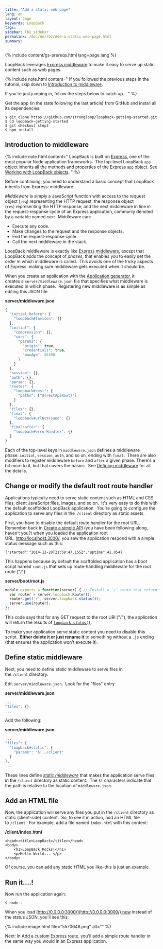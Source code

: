 ```yaml
---
title: "Add a static web page"
lang: en
layout: page
keywords: LoopBack
tags:
sidebar: lb2_sidebar
permalink: /doc/en/lb2/Add-a-static-web-page.html
summary:
---
```


{% include content/gs-prereqs.html lang=page.lang %}

LoopBack leverages [Express middleware](http://expressjs.com/guide/using-middleware.html) to make it easy to serve up static content such as web pages.

{% include note.html content="
If you followed the previous steps in the tutorial, skip down to [Introduction to middleware](#introduction-to-middleware).

If you're just jumping in, follow the steps below to catch up...
" %}

Get the app (in the state following the last article) from GitHub and install all its dependencies:

```
$ git clone https://github.com/strongloop/loopback-getting-started.git
$ cd loopback-getting-started
$ git checkout step3
$ npm install
```

## Introduction to middleware

{% include note.html content="
LoopBack is built on [Express](http://expressjs.com/), one of the most popular Node application frameworks.  The top-level LoopBack `app` object inherits all the methods and properties of the [Express `app` object](http://expressjs.com/en/4x/api.html#app). See [Working with LoopBack objects](/doc/en/lb2/Working-with-LoopBack-objects).
" %}

Before continuing, you need to understand a basic concept that LoopBack inherits from Express: middleware.  

_Middleware_ is simply a JavaScript function with access to the request object (`req`) representing the HTTP request, the response object (`res`) representing the HTTP response, and the next middleware in line in the request-response cycle of an Express application, commonly denoted by a variable named `next`. Middleware can:

*   Execute any code.
*   Make changes to the request and the response objects.
*   End the request-response cycle.
*   Call the next middleware in the stack.

LoopBack middleware is exactly like [Express middleware](http://expressjs.com/guide/using-middleware.html), except that LoopBack adds the concept of _phases_, that enables you to easily set the order in which middleware is called.  This avoids one of the tricky aspects of Express: making sure middleware gets executed when it should be. 

When you create an application with the [Application generator](/doc/{{page.lang}}/lb2/Application-generator), it creates a `server/middleware.json` file that specifies what middleware is executed in which phase.  Registering new middleware is as simple as editing this JSON file:

**server/middleware.json**  

```js
{
  "initial:before": {
    "loopback#favicon": {}
  },
  "initial": {
    "compression": {},
    "cors": {
      "params": {
        "origin": true,
        "credentials": true,
        "maxAge": 86400
      }
    }
  },
  "session": {},
  "auth": {},
  "parse": {},
  "routes": {
    "loopback#rest": {
      "paths": ["${restApiRoot}"]
    }
  },
  "files": {},
  "final": {
    "loopback#urlNotFound": {}
  },
  "final:after": {
    "loopback#errorHandler": {}
  }
}
```

Each of the top-level keys in `middleware.json` defines a middleware phase: `initial`, `session`, `auth`, and so on, ending with `final`.  There are also modifiers to register middleware `before` and `after` a given phase. There's a bit more to it, but that covers the basics.  See [Defining middleware](/doc/{{page.lang}}/lb2/Defining-middleware) for all the details.

## Change or modify the default root route handler

Applications typically need to serve static content such as HTML and CSS files, client JavaScript files, images, and so on.  It's very easy to do this with the default scaffolded LoopBack application.  You're going to configure the application to serve any files in the` /client` directory as static assets.

First, you have to disable the default route handler for the root URL.   Remember back in [Create a simple API](https://docs.strongloop.com/display/TRASH/New-Create-a-simple-API#NewCreateasimpleAPI-Runtheapplication) (you have been following along, haven't you?) when you loaded the application root URL, [http://localhost:3000/](http://localhost:3000/), you saw the application respond with a simple status message such as this:

`{"started":"2014-11-20T21:59:47.155Z","uptime":42.054}`

This happens because by default the scaffolded application has a boot script named `root.js` that sets up route-handling middleware for the root route ("/"):

**server/boot/root.js**

```js
module.exports = function(server) { // Install a `/` route that returns server status
  var router = server.loopback.Router();
  router.get('/', server.loopback.status());
  server.use(router);
};
```

This code says that for any GET request to the root URI ("/"), the application will return the results of [`loopback.status()`](http://apidocs.strongloop.com/loopback/#loopbackstatus).

To make your application serve static content you need to disable this script.  **Either delete it or just rename it** to something without a `.js` ending (that ensures the application won't execute it).

## Define static middleware

Next, you need to define static middleware to serve files in the `/client` directory.   

Edit `server/middleware.json`.  Look for the "files" entry:

**server/middleware.json**

```js
...
"files": {},
...
```

Add the following:

**server/middleware.json**

```js
...
"files": {
  "loopback#static": {
    "params": "$!../client" 
  }
},
...
```

These lines define _[static middleware](/doc/{{page.lang}}/lb2/Defining-middleware#Definingmiddleware-Staticmiddleware)_ that makes the application serve files in the `/client` directory as static content.  The `$!` characters indicate that the path is relative to the location of `middleware.json`.

## Add an HTML file

Now, the application will serve any files you put in the `/client` directory as static (client-side) content.  So, to see it in action, add an HTML file to `/client`.  For example, add a file named `index.html` with this content:

**/client/index.html**

```
<head><title>LoopBack</title></head>
<body>
    <h1>LoopBack Rocks!</h1>
    <p>Hello World... </p>
</body>
```

Of course, you can add any static HTML you like–this is just an example.

## Run it....!

Now run the application again:

`$ node .`

When you load [http://0.0.0.0:3000/](http://0.0.0.0:3000/) now instead of the status JSON, you'll see this:

{% include image.html file="5570648.png" alt="" %}

Next: In [Add a custom Express route](/doc/{{page.lang}}/lb2/Add-a-custom-Express-route.html), you'll add a simple route handler in the same way you would in an Express application.
